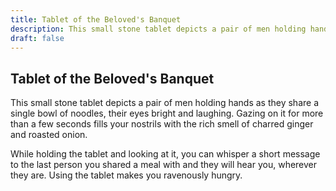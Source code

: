 ```yaml
---
title: Tablet of the Beloved's Banquet
description: This small stone tablet depicts a pair of men holding hands as they share a single bowl of noodles, their eyes bright and laughing. Gazing on it for more than a few seconds fills your nostrils with...
draft: false
---
```


## Tablet of the Beloved's Banquet

This small stone tablet depicts a pair of men holding hands as they share a single bowl of noodles, their eyes bright and laughing. Gazing on it for more than a few seconds fills your nostrils with the rich smell of charred ginger and roasted onion.

While holding the tablet and looking at it, you can whisper a short message to the last person you shared a meal with and they will hear you, wherever they are. Using the tablet makes you ravenously hungry.
